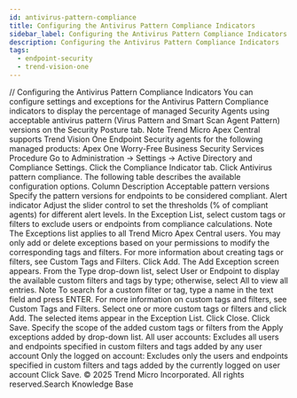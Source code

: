 ```yaml
---
id: antivirus-pattern-compliance
title: Configuring the Antivirus Pattern Compliance Indicators
sidebar_label: Configuring the Antivirus Pattern Compliance Indicators
description: Configuring the Antivirus Pattern Compliance Indicators
tags:
  - endpoint-security
  - trend-vision-one
---
```


/*<![CDATA[*/ $('#title').html($('meta[name=map-description]').attr('content')); /*]]>*/ Configuring the Antivirus Pattern Compliance Indicators You can configure settings and exceptions for the Antivirus Pattern Compliance indicators to display the percentage of managed Security Agents using acceptable antivirus pattern (Virus Pattern and Smart Scan Agent Pattern) versions on the Security Posture tab. Note Trend Micro Apex Central supports Trend Vision One Endpoint Security agents for the following managed products: Apex One Worry-Free Business Security Services Procedure Go to Administration → Settings → Active Directory and Compliance Settings. Click the Compliance Indicator tab. Click Antivirus pattern compliance. The following table describes the available configuration options. Column Description Acceptable pattern versions Specify the pattern versions for endpoints to be considered compliant. Alert indicator Adjust the slider control to set the thresholds (% of compliant agents) for different alert levels. In the Exception List, select custom tags or filters to exclude users or endpoints from compliance calculations. Note The Exceptions list applies to all Trend Micro Apex Central users. You may only add or delete exceptions based on your permissions to modify the corresponding tags and filters. For more information about creating tags or filters, see Custom Tags and Filters. Click Add. The Add Exception screen appears. From the Type drop-down list, select User or Endpoint to display the available custom filters and tags by type; otherwise, select All to view all entries. Note To search for a custom filter or tag, type a name in the text field and press ENTER. For more information on custom tags and filters, see Custom Tags and Filters. Select one or more custom tags or filters and click Add. The selected items appear in the Exception List. Click Close. Click Save. Specify the scope of the added custom tags or filters from the Apply exceptions added by drop-down list. All user accounts: Excludes all users and endpoints specified in custom filters and tags added by any user account Only the logged on account: Excludes only the users and endpoints specified in custom filters and tags added by the currently logged on user account Click Save. © 2025 Trend Micro Incorporated. All rights reserved.Search Knowledge Base